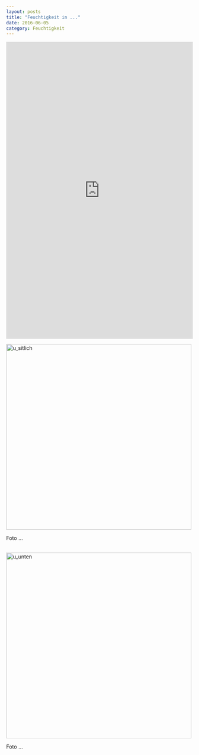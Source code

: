 ```yaml
---
layout: posts
title: "Feuchtigkeit in ..."
date: 2016-06-05
category: Feuchtigkeit
---
```



<iframe width="100%" height="800" frameborder="0" scrolling="no" src="https://plot.ly/~AbteilungHolz/69.embed"></iframe>

<p style="text-align: left;">

<img src="../images/u_seitlich.JPG" width="500px" alt="u_sitlich"><br>

Foto ...<br><br>

<img src="../images/u_unten.JPG" width="500px" alt="u_unten"><br>

Foto ...<br><br>
</p>
